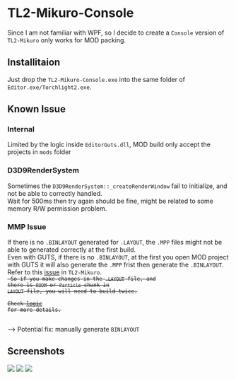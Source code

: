 # TL2-Mikuro-Console

Since I am not familiar with WPF, so I decide to create a `Console` version of `TL2-Mikuro` only works for MOD packing.

## Installitaion
Just drop the `TL2-Mikuro-Console.exe` into the same folder of `Editor.exe/Torchlight2.exe`.  

## Known Issue
### Internal
Limited by the logic inside `EditorGuts.dll`, MOD build only accept the projects in `mods` folder

### D3D9RenderSystem
Sometimes the `D3D9RenderSystem::_createRenderWindow` fail to initialize, and not be able to correctly handled.  
Wait for 500ms then try again should be fine, might be related to some memory R/W permission problem.  

### MMP Issue
If there is no `.BINLAYOUT` generated for `.LAYOUT`, the `.MPP` files might not be able to generated correctly at the first build.  
Even with GUTS, if there is no `.BINLAYOUT`, at the first you open MOD project with GUTS it will also generate the `.MPP` frist then generate the `.BINLAYOUT`.  
Refer to this [issue](https://github.com/heiybb/TL2-Mikuro/issues/1) in `TL2-Mikuro`.  
<code><del>
So if you make changes in the `.LAYOUT` file, and there is `ROOM` or `Particle` chunk in `LAYOUT` file, you will need to build twice.  
Check [logic](https://github.com/heiybb/TL2-Mikuro-Console/blob/91911a13285e82e2cabb5864426cf8e1605c2dde/Program.cs#L157) for more details.  
</del></code>

--> Potential fix: manually generate `BINLAYOUT`


## Screenshots

![](https://imgur.com/gz9oyra.png)
![](https://imgur.com/lhYVair.png)
![](https://imgur.com/54PM5cu.png)